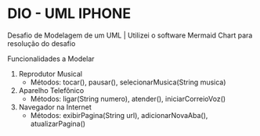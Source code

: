 # DIO - UML IPHONE
Desafio de Modelagem de um UML
| Utilizei o software Mermaid Chart para resolução do desafio

Funcionalidades a Modelar
1. Reprodutor Musical
    - Métodos: tocar(), pausar(), selecionarMusica(String musica)
2. Aparelho Telefônico
    - Métodos: ligar(String numero), atender(), iniciarCorreioVoz()
3. Navegador na Internet
    - Métodos: exibirPagina(String url), adicionarNovaAba(), atualizarPagina()
